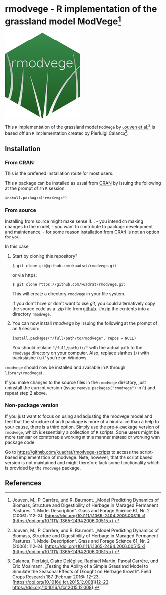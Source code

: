 # rmodvege - R implementation of the grassland model ModVege[^1]

![](man/figures/logo.png)

This `R` implementation of the grassland model `ModVege` by [Jouven et 
al.](https://doi.org/10.1111/j.1365-2494.2006.00515.x)[^1] is based off an 
`R` implementation created by Pierluigi Calanca[^2].

## Installation

### From CRAN

This is the preferred installation route for most users.

This `R` package can be installed as usual from 
[CRAN](https://cran.r-project.org/) by issuing the following at the prompt of 
an `R` session:
```
install.packages("rmodvege")
```

### From source

Installing from source might make sense if...
    - you intend on making changes to the model,
    - you want to contribute to package development and maintenance,
    - for some reason installation from CRAN is not an option for you.

In this case,

1. Start by cloning this repository"
    ```
    $ git clone git@github.com:kuadrat/rmodvege.git
    ```
    or via https:
    ```
    $ git clone https://github.com/kuadrat/rmodvege.git
    ```
    This will create a directory `rmodvege` in your file system.
    
    If you don't have or don't want to use *git*, you could alternatively copy 
    the source code as a .zip file from 
    [github](https://github.com/kuadrat/rmodvege/archive/refs/heads/master.zip).
    Unzip the contents into a directory `rmodvege`.

2. You can now install *rmodvege* by issuing the following at the prompt of 
    an `R` session:
    ```
    install.packages("/full/path/to/rmodvege", repos = NULL)
    ```
    You should replace `"/full/path/to/"` with the actual path to the `rmodvege` 
    directory on your computer. Also, replace slashes (`/`) with backslashe (`\`) 
    if you're on Windows.

`rmodvege` should now be installed and available in `R` through 
`library(rmodvege)`.

If you make changes to the source files in the `rmodvege` directory, just 
uninstall the current version (issue `remove.packages("rmodvege")` in `R`) 
and repeat step 2 above.

### Non-package version

If you just want to focus on using and adjusting the modvege model and feel 
that the structure of an `R` package is more of a hindrance than a help to 
your cause, there is a third option.
Simply use the pre-`R`-package version of `rmodvege`, which is essentially a 
collection of `R` scripts.
Some users might be more familiar or comfortable working in this manner 
instead of working with package code.

Go to https://github.com/kuadrat/rmodvege-scripts to access the script-based 
implementation of modvege. Note, however, that the script based version is 
not maintained and might therefore lack some functionality which is provided 
by the `rmodvege` package.

## References

[^1]: Jouven, M., P. Carrère, und R. Baumont. „Model Predicting Dynamics of 
Biomass, Structure and Digestibility of Herbage in Managed Permanent 
Pastures. 1. Model Description“. Grass and Forage Science 61, Nr. 2 (2006): 
112–24. [https://doi.org/10.1111/j.1365-2494.2006.00515.x](https://doi.org/10.1111/j.1365-2494.2006.00515.x).

[^2]: Calanca, Pierluigi, Claire Deléglise, Raphaël Martin, Pascal Carrère, 
und Eric Mosimann. „Testing the Ability of a Simple Grassland Model to 
Simulate the Seasonal Effects of Drought on Herbage Growth“. Field Crops 
Research 187 (Februar 2016): 12–23. 
[https://doi.org/10.1016/j.fcr.2015.12.008](12–23. https://doi.org/10.1016/j.fcr.2015.12.008).

